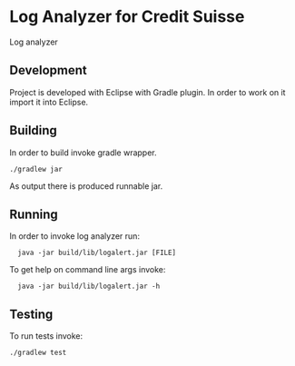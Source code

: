 # Log Analyzer for Credit Suisse
Log analyzer

## Development
Project is developed with Eclipse with Gradle plugin. In order to work on it import it into Eclipse.

## Building
In order to build invoke gradle wrapper.
```
./gradlew jar
```
As output there is produced runnable jar.

## Running
In order to invoke log analyzer run:
```
  java -jar build/lib/logalert.jar [FILE]
```

To get help on command line args invoke:
```
  java -jar build/lib/logalert.jar -h
```

## Testing
To run tests invoke:
```
./gradlew test
```
